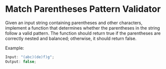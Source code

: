 # Match Parentheses Pattern Validator

Given an input string containing parentheses and other characters, implement a function that determines whether the parentheses in the string follow a valid pattern. The function should return true if the parentheses are correctly nested and balanced; otherwise, it should return false.

Example:

```js
Input: "(abc)(de)f)g";
Output: false;
```
